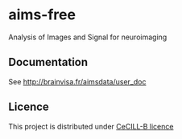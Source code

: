 # aims-free
Analysis of Images and Signal for neuroimaging

## Documentation

See http://brainvisa.fr/aimsdata/user_doc

## Licence

This project is distributed under [CeCILL-B licence](http://www.cecill.info/licences/Licence_CeCILL-B_V1-en.html)
